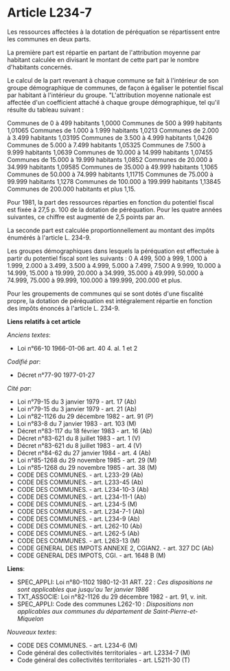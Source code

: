 # Article L234-7

Les ressources affectées à la dotation de péréquation se répartissent entre les communes en deux parts.

La première part est répartie en partant de l'attribution moyenne par habitant calculée en divisant le montant de cette part
par le nombre d'habitants concernés.

Le calcul de la part revenant à chaque commune se fait à l'intérieur de son groupe démographique de communes, de façon à
égaliser le potentiel fiscal par habitant à l'intérieur du groupe.    "L'attribution moyenne nationale est affectée d'un
coefficient attaché à chaque groupe démographique, tel qu'il résulte du tableau suivant :

Communes de       0 à      499 habitants       1,0000    Communes de     500 à      999 habitants       1,01065    Communes
de   1.000 à    1.999 habitants       1,0213    Communes de   2.000 à    3.499 habitants       1,03195    Communes de   3.500
à    4.999 habitants       1,0426    Communes de   5.000 à    7.499 habitants       1,05325    Communes de   7.500 à    9.999
habitants       1,0639    Communes de  10.000 à   14.999 habitants       1,07455    Communes de  15.000 à   19.999 habitants
1,0852    Communes de  20.000 à   34.999 habitants       1,09585    Communes de  35.000 à   49.999 habitants       1,1065
Communes de  50.000 à   74.999 habitants       1,11715    Communes de  75.000 à   99.999 habitants       1,1278    Communes
de 100.000 à  199.999 habitants       1,13845    Communes de 200.000 habitants et plus 1,15.

Pour 1981, la part des ressources réparties en fonction du potentiel fiscal est fixée à 27,5 p. 100 de la dotation de
péréquation. Pour les quatre années suivantes, ce chiffre est augmenté de 2,5 points par an.

La seconde part est calculée proportionnellement au montant des impôts énumérés à l'article L. 234-9.

Les groupes démographiques dans lesquels la péréquation est effectuée à partir du potentiel fiscal sont les suivants : 0 A
499, 500 à 999, 1.000 à 1.999, 2.000 à 3.499, 3.500 à 4.999, 5.000 à 7.499, 7.500 A 9.999, 10.000 à 14.999, 15.000 à 19.999,
20.000 à 34.999, 35.000 à 49.999, 50.000 à 74.999, 75.000 à 99.999, 100.000 à 199.999, 200.000 et plus.

Pour les groupements de communes qui se sont dotés d'une fiscalité propre, la dotation de péréquation est intégralement
répartie en fonction des impôts énoncés à l'article L. 234-9.

**Liens relatifs à cet article**

_Anciens textes_:

  - Loi n°66-10 1966-01-06 art. 40 4. al. 1 et 2

_Codifié par_:

  - Décret n°77-90 1977-01-27

_Cité par_:

  - Loi n°79-15 du 3 janvier 1979 - art. 17 (Ab)
  - Loi n°79-15 du 3 janvier 1979 - art. 21 (Ab)
  - Loi n°82-1126 du 29 décembre 1982 - art. 91 (P)
  - Loi n°83-8 du 7 janvier 1983 - art. 103 (M)
  - Décret n°83-117 du 18 février 1983 - art. 16 (Ab)
  - Décret n°83-621 du 8 juillet 1983 - art. 1 (V)
  - Décret n°83-621 du 8 juillet 1983 - art. 4 (V)
  - Décret n°84-62 du 27 janvier 1984 - art. 4 (Ab)
  - Loi n°85-1268 du 29 novembre 1985 - art. 29 (M)
  - Loi n°85-1268 du 29 novembre 1985 - art. 38 (M)
  - CODE DES COMMUNES. - art. L233-29 (Ab)
  - CODE DES COMMUNES. - art. L233-45 (Ab)
  - CODE DES COMMUNES. - art. L234-10-3 (Ab)
  - CODE DES COMMUNES. - art. L234-11-1 (Ab)
  - CODE DES COMMUNES. - art. L234-5 (M)
  - CODE DES COMMUNES. - art. L234-7-1 (Ab)
  - CODE DES COMMUNES. - art. L234-9 (Ab)
  - CODE DES COMMUNES. - art. L262-10 (Ab)
  - CODE DES COMMUNES. - art. L262-5 (Ab)
  - CODE DES COMMUNES. - art. L263-13 (M)
  - CODE GENERAL DES IMPOTS ANNEXE 2, CGIAN2. - art. 327 DC (Ab)
  - CODE GENERAL DES IMPOTS, CGI. - art. 1648 B (M)

**Liens**:

  - SPEC_APPLI: Loi n°80-1102 1980-12-31 ART. 22 :  *Ces dispositions ne sont applicables que jusqu'au 1er janvier 1986*
  - TXT_ASSOCIE: Loi n°82-1126 du 29 décembre 1982 - art. 91, v. init.
  - SPEC_APPLI: Code des communes L262-10 :  *Dispositions non applicables aux communes du département de Saint-Pierre-et-Miquelon*

_Nouveaux textes_:

  - CODE DES COMMUNES. - art. L234-6 (M)
  - Code général des collectivités territoriales - art. L2334-7 (M)
  - Code général des collectivités territoriales - art. L5211-30 (T)
